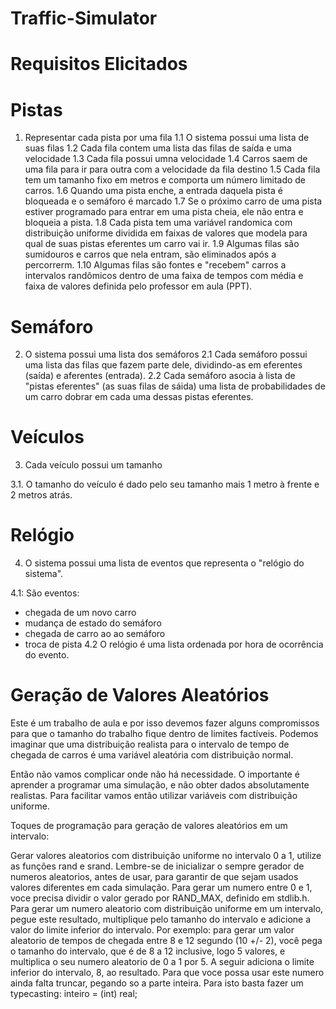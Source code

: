 # Traffic-Simulator

# Requisitos Elicitados
# Pistas
1. Representar cada pista por uma fila
 1.1 O sistema possui uma lista de suas filas
 1.2 Cada fila contem uma lista das filas de saída e uma velocidade
 1.3 Cada fila possui umna velocidade
 1.4 Carros saem de uma fila para ir para outra com a velocidade da fila destino
 1.5 Cada fila tem um tamanho fixo em metros e comporta um número limitado de carros.
 1.6 Quando uma pista enche, a entrada daquela pista é bloqueada e o semáforo é marcado
 1.7 Se o próximo carro de uma pista estiver programado para entrar em uma pista cheia, ele não entra e bloqueia a pista.
 1.8 Cada pista tem uma variável randomica com distribuição uniforme dividida em faixas de valores que modela para qual de suas pistas eferentes um carro vai ir.
 1.9 Algumas filas são sumidouros e carros que nela entram, são eliminados após a percorrerm.
 1.10 Algumas filas são fontes e "recebem" carros a intervalos randômicos dentro de uma faixa de tempos com média e faixa de valores definida pelo professor em aula (PPT).


# Semáforo
2. O sistema possui uma lista dos semáforos
 2.1 Cada semáforo possui uma lista das filas que fazem parte dele, dividindo-as em eferentes (saída) e aferentes (entrada).
 2.2 Cada semáforo asocia à lista de "pistas eferentes" (as suas filas de sáida) uma lista de probabilidades de um carro   dobrar em cada uma dessas pistas eferentes.

# Veículos
3. Cada veículo possui um tamanho

 3.1. O tamanho do veículo é dado pelo seu tamanho mais 1 metro à frente e 2 metros atrás.

# Relógio
4. O sistema possui uma lista de eventos que representa o "relógio do sistema".

 4.1: São eventos: 
- chegada de um novo carro
- mudança de estado do semáforo
- chegada de carro ao ao semáforo
- troca de pista 
 4.2 O relógio é uma lista ordenada por hora de ocorrência do evento.


# Geração de Valores Aleatórios
Este é um trabalho de aula e por isso devemos fazer alguns compromissos para que o tamanho do trabalho fique dentro de limites factíveis. Podemos imaginar que uma distribuição realista para o intervalo de tempo de chegada de carros é uma variável aleatória com distribuição normal.

Então não vamos complicar onde não há necessidade. O importante é aprender a programar uma simulação, e não obter dados absolutamente realistas. Para facilitar vamos então utilizar variáveis com distribuição uniforme.

Toques de programação para geração de valores aleatórios em um intervalo:

Gerar valores aleatorios com distribuição uniforme no intervalo 0 a 1, utilize as funções rand e srand.
Lembre-se de inicializar o sempre gerador de numeros aleatorios, antes de usar, para garantir de que sejam usados valores diferentes em cada simulação.
Para gerar um numero entre 0 e 1, voce precisa dividir o valor gerado por RAND_MAX, definido em stdlib.h.
Para gerar um numero aleatorio com distribuição uniforme em um intervalo, pegue este resultado, multiplique pelo tamanho do intervalo e adicione a valor do limite inferior do intervalo. 
Por exemplo: para gerar um valor aleatorio de tempos de chegada entre 8 e 12 segundo (10 +/- 2), você pega o tamanho do intervalo, que é de 8 a 12 inclusive, logo 5 valores, e multiplica o seu numero aleatorio de 0 a 1 por 5. A seguir adiciona o limite inferior do intervalo, 8, ao resultado. Para que voce possa usar este numero ainda falta truncar, pegando so a parte inteira. Para isto basta fazer um typecasting: inteiro = (int) real;
